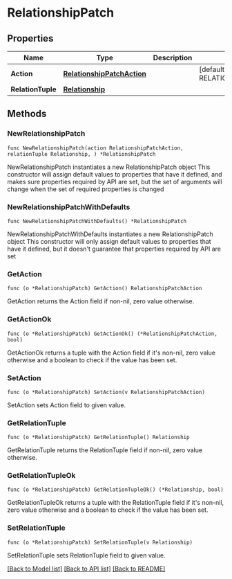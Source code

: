 # RelationshipPatch

## Properties

Name | Type | Description | Notes
------------ | ------------- | ------------- | -------------
**Action** | [**RelationshipPatchAction**](RelationshipPatchAction.md) |  | [default to RELATIONSHIPPATCHACTION_ACTION_UNSPECIFIED]
**RelationTuple** | [**Relationship**](Relationship.md) |  | 

## Methods

### NewRelationshipPatch

`func NewRelationshipPatch(action RelationshipPatchAction, relationTuple Relationship, ) *RelationshipPatch`

NewRelationshipPatch instantiates a new RelationshipPatch object
This constructor will assign default values to properties that have it defined,
and makes sure properties required by API are set, but the set of arguments
will change when the set of required properties is changed

### NewRelationshipPatchWithDefaults

`func NewRelationshipPatchWithDefaults() *RelationshipPatch`

NewRelationshipPatchWithDefaults instantiates a new RelationshipPatch object
This constructor will only assign default values to properties that have it defined,
but it doesn't guarantee that properties required by API are set

### GetAction

`func (o *RelationshipPatch) GetAction() RelationshipPatchAction`

GetAction returns the Action field if non-nil, zero value otherwise.

### GetActionOk

`func (o *RelationshipPatch) GetActionOk() (*RelationshipPatchAction, bool)`

GetActionOk returns a tuple with the Action field if it's non-nil, zero value otherwise
and a boolean to check if the value has been set.

### SetAction

`func (o *RelationshipPatch) SetAction(v RelationshipPatchAction)`

SetAction sets Action field to given value.


### GetRelationTuple

`func (o *RelationshipPatch) GetRelationTuple() Relationship`

GetRelationTuple returns the RelationTuple field if non-nil, zero value otherwise.

### GetRelationTupleOk

`func (o *RelationshipPatch) GetRelationTupleOk() (*Relationship, bool)`

GetRelationTupleOk returns a tuple with the RelationTuple field if it's non-nil, zero value otherwise
and a boolean to check if the value has been set.

### SetRelationTuple

`func (o *RelationshipPatch) SetRelationTuple(v Relationship)`

SetRelationTuple sets RelationTuple field to given value.



[[Back to Model list]](../README.md#documentation-for-models) [[Back to API list]](../README.md#documentation-for-api-endpoints) [[Back to README]](../README.md)


